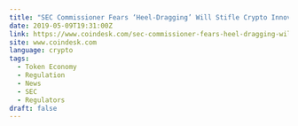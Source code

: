 ```yaml
---
title: "SEC Commissioner Fears ‘Heel-Dragging’ Will Stifle Crypto Innovation"
date: 2019-05-09T19:31:00Z
link: https://www.coindesk.com/sec-commissioner-fears-heel-dragging-will-stifle-crypto-innovation?utm_medium=RSS&utm_source=news.12bit.vn
site: www.coindesk.com
language: crypto
tags:
  - Token Economy
  - Regulation
  - News
  - SEC
  - Regulators
draft: false
---
```

